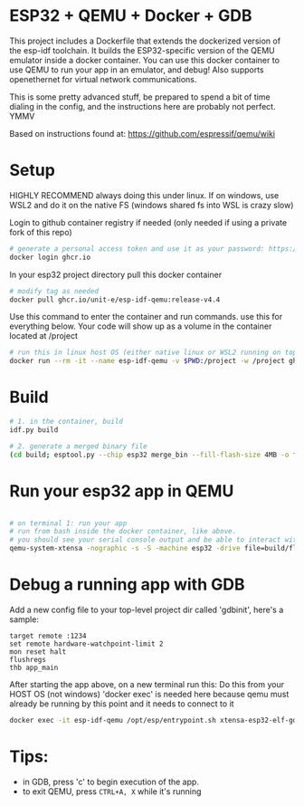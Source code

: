 # ESP32 + QEMU + Docker + GDB

This project includes a Dockerfile that extends the dockerized version of the esp-idf toolchain. 
It builds the ESP32-specific version of the QEMU emulator inside a docker container.
You can use this docker container to use QEMU to run your app in an emulator, and debug!
Also supports openethernet for virtual network communications.

This is some pretty advanced stuff, be prepared to spend a bit of time dialing in the config, and the instructions here are probably not perfect. YMMV

Based on instructions found at: https://github.com/espressif/qemu/wiki

# Setup
HIGHLY RECOMMEND always doing this under linux. If on windows, use WSL2 and do it on the native FS (windows shared fs into WSL is crazy slow)

Login to github container registry if needed (only needed if using a private fork of this repo)
```bash
# generate a personal access token and use it as your password: https://github.com/settings/tokens
docker login ghcr.io
```

In your esp32 project directory pull this docker container
```bash
# modify tag as needed
docker pull ghcr.io/unit-e/esp-idf-qemu:release-v4.4
```

Use this command to enter the container and run commands. use this for everything below.
Your code will show up as a volume in the container located at /project
```bash
# run this in linux host OS (either native linux or WSL2 running on top of windows)
docker run --rm -it --name esp-idf-qemu -v $PWD:/project -w /project ghcr.io/unit-e/esp-idf-qemu:release-v4.4 /bin/bash -c "bash"
```

# Build
```bash
# 1. in the container, build
idf.py build

# 2. generate a merged binary file
(cd build; esptool.py --chip esp32 merge_bin --fill-flash-size 4MB -o flash_image.bin @flash_args)
```

# Run your esp32 app in QEMU
```bash

# on terminal 1: run your app
# run from bash inside the docker container, like above.
# you should see your serial console output and be able to interact with it here
qemu-system-xtensa -nographic -s -S -machine esp32 -drive file=build/flash_image.bin,if=mtd,format=raw
```

# Debug a running app with GDB

Add a new config file to your top-level project dir called 'gdbinit', here's a sample:
```
target remote :1234
set remote hardware-watchpoint-limit 2
mon reset halt
flushregs
thb app_main
```

After starting the app above, on a new terminal run this:
Do this from your HOST OS (not windows)
'docker exec' is needed here because qemu must already be running by this point and it needs to connect to it
```bash
docker exec -it esp-idf-qemu /opt/esp/entrypoint.sh xtensa-esp32-elf-gdb build/YOUR_IMAGE_NAME.elf -x gdbinit
```

# Tips:
- in GDB, press 'c' to begin execution of the app.
- to exit QEMU, press ```CTRL+A, X``` while it's running
